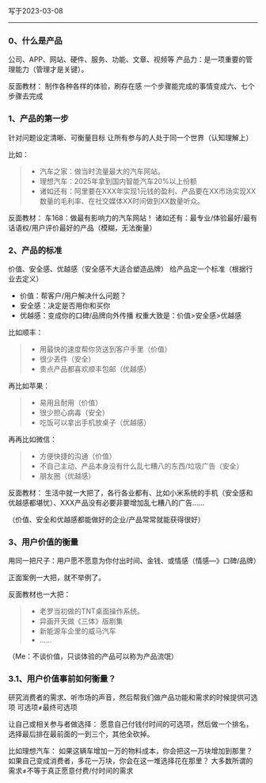 写于2023-03-08

-----

### 0、什么是产品
公司、APP、网站、硬件、服务、功能、文章、视频等
产品力：是一项重要的管理能力（管理才是关键）。

反面教材：
制作各种各样的体验，刷存在感
一个步骤能完成的事情变成六、七个步骤去完成


### 1、产品的第一步
针对问题设定清晰、可衡量目标
让所有参与的人处于同一个世界（认知理解上）

比如：
>* 汽车之家：做当时流量最大的汽车网站。
>* 理想汽车：2025年拿到国内智能汽车20%以上份额
>* 诸如还有：阿里要在XXX年实现1元钱的盈利、产品要在XX市场实现XX数量的毛利率、在社交媒体XX时间做到XX数量听众。

反面教材：
车168：做最有影响力的汽车网站！
诸如还有：最专业/体验最好/最有话语权/用户评价最好的产品（模糊，无法衡量）


### 2、产品的标准
价值、安全感、优越感（安全感不大适合塑造品牌）
给产品定一个标准（根据行业去定义）

* 价值：帮客户/用户解决什么问题？
* 安全感：决定是否用你和买你
* 优越感：变成你的口碑/品牌向外传播
权重大致是：价值>安全感>优越感 

比如顺丰：
>* 用最快的速度帮你货送到客户手里（价值）
>* 很少丢件（安全）
>* 贵点产品都喜欢顺丰包邮（优越感）

再比如苹果：
>* 易用且耐用（价值）
>* 很少担心病毒（安全）
>* 吃饭可以拿出手机放桌子（优越感）

再再比如微信：
>* 方便快捷的沟通（价值）
>* 不自己主动、产品本身没有什么乱七糟八的东西/垃圾广告（安全）
>* 朋友圈（优越感）

反面教材：
生活中就一大把了，各行各业都有、比如小米系统的手机（安全感和优越感都堪忧）、XXX产品没有必要非要增加乱七糟八的广告……

（价值、安全和优越感都能做好的企业/产品常常就能获得很好）


### 3、用户价值的衡量
用同一把尺子：用户愿不愿意为你付出时间、金钱、或情感（情感—》口碑/品牌）

正面案例一大把，就不举例了。

反面教材也一大把：
>* 老罗当初做的TNT桌面操作系统。
>* 异画开天做《三体》版剧集
>* 新能源车企里的威马汽车
>* ……

（Me：不谈价值，只谈体验的产品可以称为产品流氓）


### 3.1、用户价值事前如何衡量？
研究消费者的需求、听市场的声音，然后帮我们做产品功能和需求的时候提供可选项
可选项≠最终可选项

让自己或相关参与者做选择：
愿意自己付钱付时间的可选项，然后做一个排名，选择最后排在最前面的一到三个，其他全砍掉。

比如理想汽车：
如果这辆车增加一万的物料成本，你会把这一万块增加到那里？
如果自己变成消费者，多花一万块，你会在这一堆选择花在那里？
大多数所谓的需求≠不等于真正愿意付费/付时间的需求

